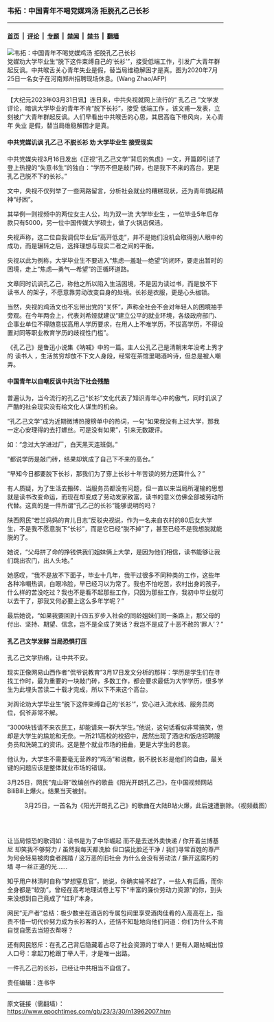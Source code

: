 ### 韦拓：中国青年不喝党媒鸡汤 拒脱孔乙己长衫

---

#### [首页](../../../..?n13962007) &nbsp;|&nbsp; [评论](../../../../../epoch-comment?n13962007) &nbsp;|&nbsp; [专题](../../../../../epoch-special?n13962007) &nbsp;|&nbsp; [禁闻](../../../../../epoch-news?n13962007) &nbsp;|&nbsp; [禁书](../../../../../books?n13962007) &nbsp;|&nbsp; [翻墙](https://github.com/gfw-breaker/nogfw/blob/master/README.md?n13962007)


<div><img alt="韦拓：中国青年不喝党媒鸡汤 拒脱孔乙己长衫" class="attachment-djy_600_400 size-djy_600_400 wp-post-image" src="https://i.epochtimes.com/assets/uploads/2023/03/id13962020-30_000_1VU2LV1-600x400.jpg"/>
<div class="caption">
 党媒劝大学毕业生“脱下这件束缚自己的‘长衫’”，接受低端工作，引发广大青年群起反讽。中共喉舌关心青年失业是假，替当局维稳解困才是真。图为2020年7月25日一名女子在河南郑州招聘现场休息。(Wang Zhao/AFP)
</div></div><hr/><div class="post_content" id="artbody" itemprop="articleBody">
 <!-- article content begin -->
 <p>
  【大纪元2023年03月31日讯】连日来，中共央视就网上流行的“
  <ok href="https://www.epochtimes.com/gb/tag/%E5%AD%94%E4%B9%99%E5%B7%B1.html">
   孔乙己
  </ok>
  ”文学发评论，暗讽大学毕业的青年不肯“脱下长衫”，接受
  <ok href="https://www.epochtimes.com/gb/tag/%E4%BD%8E%E7%AB%AF%E5%B7%A5%E4%BD%9C.html">
   低端工作
  </ok>
  。该文甫一发表，立刻被广大青年群起反讽。人们早看出中共喉舌的心思，其居高临下带风向，关心青年
  <ok href="https://www.epochtimes.com/gb/tag/%E5%A4%B1%E4%B8%9A.html">
   失业
  </ok>
  是假，替当局维稳解困才是真。
 </p>
 <h4>
  中共党媒讥讽
  <ok href="https://www.epochtimes.com/gb/tag/%E5%AD%94%E4%B9%99%E5%B7%B1.html">
   孔乙己
  </ok>
  不脱长衫 劝
  <ok href="https://www.epochtimes.com/gb/tag/%E5%A4%A7%E5%AD%A6%E6%AF%95%E4%B8%9A%E7%94%9F.html">
   大学毕业生
  </ok>
  接受现实
 </h4>
 <p>
  中共党媒央视3月16日发出《正视“孔乙己文学”背后的焦虑》一文，开篇即引述了登上热搜的“失意书生”的独白：“学历不但是敲门砖，也是我下不来的高台，更是孔乙己脱不下的长衫。”
 </p>
 <p>
  文中，央视不仅列举了一些网路留言，分析社会就业的糟糕现状，还为青年搞起精神“纾困”。
 </p>
 <p>
  其举例一则视频中的两位女主人公，均为双一流
  <ok href="https://www.epochtimes.com/gb/tag/%E5%A4%A7%E5%AD%A6%E6%AF%95%E4%B8%9A%E7%94%9F.html">
   大学毕业生
  </ok>
  ，一位毕业5年后存款只有5000，另一位中国传媒大学硕士，做了火锅店保洁。
 </p>
 <p>
  央视声称，这二位自我调侃毕业后“高开低走”，并不是她们没机会取得别人眼中的成功，而是辗转之后，选择理想与现实二者之间的平衡。
 </p>
 <p>
  央视以此为例称，大学毕业生不要进入“焦虑—羞耻—绝望”的闭环，要走出暂时的困境，走上“焦虑—勇气—希望”的正循环道路。
 </p>
 <p>
  文章同时讥讽孔乙己，称他之所以陷入生活困境，不是因为读过书，而是放不下
  <ok href="https://www.epochtimes.com/gb/tag/%E8%AF%BB%E4%B9%A6%E4%BA%BA.html">
   读书人
  </ok>
  的架子，不愿意靠劳动改变自身的处境。长衫是衣服，更是心头枷锁。
 </p>
 <p>
  当然，央视的鸡汤文也不忘带出党的“关怀”，声称全社会不会对年轻人的困境袖手旁观。在今年两会上，代表刘希娅就建议“建立公平的就业环境，各级政府部门、企事业单位不得随意拔高用人学历要求，在用人上不唯学历，不拔高学历，不得设置对同等职业教育学历的歧视性门槛”。
 </p>
 <p>
  《孔乙己》是鲁迅小说集《呐喊》中的一篇。主人公孔乙己是清朝末年没考上秀才的
  <ok href="https://www.epochtimes.com/gb/tag/%E8%AF%BB%E4%B9%A6%E4%BA%BA.html">
   读书人
  </ok>
  ，生活贫穷却放不下文人身段，经常在茶馆里喝酒吟诗，但总是被人嘲弄。
 </p>
 <h4>
  中国青年以自嘲反讽中共治下社会残酷
 </h4>
 <p>
  普遍认为，当今流行的孔乙己“长衫”文化代表了知识青年心中的傲气，同时讥讽了严酷的社会现实没有给文化人谋生的机会。
 </p>
 <p>
  “孔乙己文学”成为近期微博热搜榜单中的热词，一句“如果我没有上过大学，那我一定心安理得的去打螺丝。可是没有如果”，引来无数跟评。
 </p>
 <p>
  如：“念过大学进过厂，白天黑天连班倒。”
 </p>
 <p>
  “都说学历是敲门砖，结果却筑成了自己下不来的高台。”
 </p>
 <p>
  “早知今日都要脱下长衫，那我们为了穿上长衫十年苦读的努力还算什么？”
 </p>
 <p>
  有人质疑，为了生活去搬砖、当服务员都没有问题，但一直以来当局所灌输的思想就是读书改变命运，而现在却变成了劳动发家致富，读书的意义仿佛全部被劳动所代替。这真的是一件所谓“孔乙己的长衫”能够说明的吗？
 </p>
 <p>
  陕西网民“若兰妈妈的育儿日志”反驳央视说，作为一名来自农村的80后女大学生，不是我不愿意脱下“长衫”，而是它已经“脱不掉”了，甚至已经不是我想脱就能脱的了。
 </p>
 <p>
  她说，“父母拼了命的挣钱供我们姐妹俩上大学，是因为他们相信，读书能够让我们跳出农门，出人头地。”
 </p>
 <p>
  她感叹，“我不是放不下面子，毕业十几年，我干过很多不同种类的工作，这些年各种冷嘲热讽，白眼冷脸，早已经习以为常了。我也不怕吃苦，农村出身的孩子，什么样的苦没吃过？我也不是看不起那些工作，只因为那些工作，我初中毕业就可以去干了，那我又何必要上这么多年学呢？”
 </p>
 <p>
  最后她说，“如果我要回到十四五岁步入社会的同龄姐妹们同一条路上，那父母的付出、坚持、期望、信念，岂不是全成了笑话？我岂不是成了十恶不赦的‘罪人’？”
 </p>
 <h4>
  孔乙己文学发酵 当局恐惧打压
 </h4>
 <p>
  孔乙己文学热络，让中共不安。
 </p>
 <p>
  现实正像网易山西作者“侃爷说教育”3月17日发文分析的那样：学历是学生们在寻找工作时，最为重要的一块敲门砖，多数工作，都会要求最低为大学学历，很多学生为此埋头苦读二十载才完成，所以下不来这个高台。
 </p>
 <p>
  对舆论劝大学毕业生“脱下这件束缚自己的‘长衫’”，安心进入流水线、服务员岗位，侃爷非常不解。
 </p>
 <p>
  “3000块钱请不来农民工，却能请来一群大学生。”他说，这句话看似非常搞笑，但却是大学生的尴尬和无奈。一所211高校的校招中，居然出现了酒店和饭店招聘服务员和洗碗工的资讯。这是整个就业市场的扭曲，更是大学生的悲哀。
 </p>
 <p>
  他认为，大学生不需要毫无营养的“鸡汤”和说教，脱不脱长衫是他们的自由，最关键的问题应该是整体就业市场的错误。
 </p>
 <p>
  3月25日，网民“鬼山哥”改编创作的歌曲《阳光开朗孔乙己》，在中国视频网站BiliBili上爆火。结果当天被封。
 </p>
 <figure aria-describedby="caption-attachment-13962013" class="wp-caption alignnone" id="attachment_13962013" style="width: 600px">
  <ok href="https://i.epochtimes.com/assets/uploads/2023/03/id13962013-30_yigi.jpeg" target="_blank">
   <img alt="" class="size-large wp-image-13962013" src="https://i.epochtimes.com/assets/uploads/2023/03/id13962013-30_yigi-600x407.jpeg"/>
  </ok>
  <br/><figcaption class="wp-caption-text" id="caption-attachment-13962013">
   3月25日，一首名为《阳光开朗孔乙己》的歌曲在大陆B站火爆，此后速遭删除。（视频截图）
  </figcaption><br/>
 </figure><br/>
 <p>
  让当局惊恐的歌词如：读书是为了中华崛起 而不是去送外卖快递 / 你开着兰博基尼 却笑我不够努力 / 虽然我每天都洗脸 但口袋比脸还干净 / 我们寻常百姓的尊严 为何会轻易被肉食者践踏 / 这万恶的旧社会 为什么会没有劳动法 / 撕开这腐朽的墙 寻一丝正道的光……
 </p>
 <p>
  知乎用户林清时自称“梦想窒息官”，她说，你确实输不起了，一些人有后盾，而你全身都是“软肋”。曾经在高考地理试卷上写下“丰富的廉价劳动力资源”的你，到头来没想到自己竟成了“红利”本身。
 </p>
 <p>
  网民“无产者”总结：极少数坐在酒店的专属包间里享受酒肉佳肴的人高高在上，指责不惜一切代价努力成为长衫客的人，还恬不知耻地向他们问道：你们为什么不肯自觉自愿去当短衣帮呀？
 </p>
 <p>
  还有网民怒斥：在孔乙己背后隐藏着占尽了社会资源的丁举人！更有人跟帖喊出惊人口号：拿起刀枪跟丁举人干，才是唯一出路。
 </p>
 <p>
  一件孔乙己的长衫，已经让中共相当不自信了。
 </p>
 <p>
  责任编辑：连书华
 </p>
 <!-- article content end -->
 <div id="below_article_ad">
 </div>
</div>


---

原文链接（需翻墙）：https://www.epochtimes.com/gb/23/3/30/n13962007.htm
